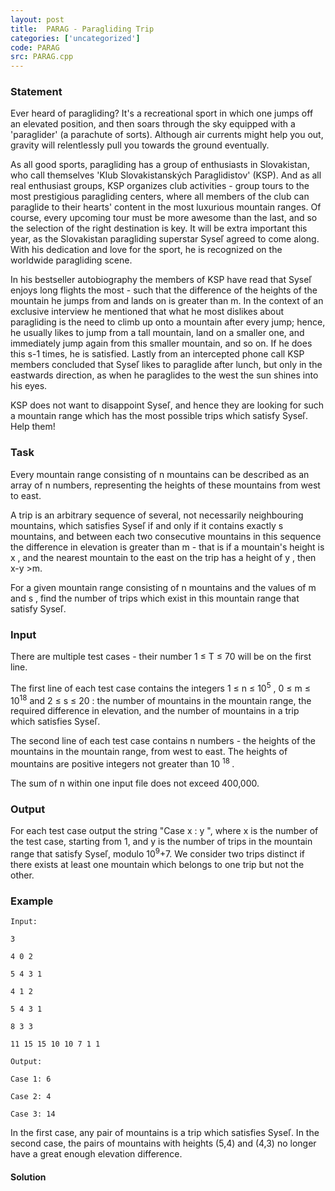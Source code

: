 ```yaml
---
layout: post
title:  PARAG - Paragliding Trip
categories: ['uncategorized']
code: PARAG
src: PARAG.cpp
---
```


### **Statement**

Ever heard of paragliding? It's a recreational sport in which one jumps off an
elevated position, and then soars through the sky equipped with a 'paraglider'
(a parachute of sorts). Although air currents might help you out, gravity will
relentlessly pull you towards the ground eventually.

As all good sports, paragliding has a group of enthusiasts in Slovakistan, who
call themselves 'Klub Slovakistanských Paraglidistov' (KSP). And as all real
enthusiast groups, KSP organizes club activities - group tours to the most
prestigious paragliding centers, where all members of the club can paraglide
to their hearts' content in the most luxurious mountain ranges. Of course,
every upcoming tour must be more awesome than the last, and so the selection
of the right destination is key. It will be extra important this year, as the
Slovakistan paragliding superstar Syseľ agreed to come along. With his
dedication and love for the sport, he is recognized on the worldwide
paragliding scene.

In his bestseller autobiography the members of KSP have read that Syseľ enjoys
long flights the most - such that the difference of the heights of the
mountain he jumps from and lands on is greater than m. In the context of
an exclusive interview he mentioned that what he most dislikes about
paragliding is the need to climb up onto a mountain after every jump; hence,
he usually likes to jump from a tall mountain, land on a smaller one, and
immediately jump again from this smaller mountain, and so on. If he does this
s-1 times, he is satisfied. Lastly from an intercepted phone call KSP
members concluded that Syseľ likes to paraglide after lunch, but only in the
eastwards direction, as when he paraglides to the west the sun shines into his
eyes.

KSP does not want to disappoint Syseľ, and hence they are looking for such a
mountain range which has the most possible trips which satisfy Syseľ. Help
them!

### Task

Every mountain range consisting of n mountains can be described as an
array of n numbers, representing the heights of these mountains from west
to east.

A trip is an arbitrary sequence of several, not necessarily neighbouring
mountains, which satisfies Syseľ if and only if it contains exactly s
mountains, and between each two consecutive mountains in this sequence the
difference in elevation is greater than m \- that is if a mountain's
height is x , and the nearest mountain to the east on the trip has a
height of y , then x-y >m.

For a given mountain range consisting of n mountains and the values of
m and s , find the number of trips which exist in this mountain range
that satisfy Syseľ.

### Input

There are multiple test cases - their number 1 ≤ T ≤ 70 will be on the
first line.

The first line of each test case contains the integers 1 ≤ n ≤
10<sup>5</sup> , 0 ≤ m ≤ 10<sup>18</sup> and 2 ≤ s ≤
20 : the number of mountains in the mountain range, the required difference
in elevation, and the number of mountains in a trip which satisfies Syseľ.

The second line of each test case contains n numbers - the heights of the
mountains in the mountain range, from west to east. The heights of mountains
are positive integers not greater than 10 <sup> 18 </sup>.

The sum of n within one input file does not exceed 400,000.

### Output

For each test case output the string "Case x : y ", where x is the
number of the test case, starting from 1, and y is the number of trips in
the mountain range that satisfy Syseľ, modulo 10<sup>9</sup>+7. We
consider two trips distinct if there exists at least one mountain which
belongs to one trip but not the other.

### Example

    
    
    Input:
    3
    4 0 2
    5 4 3 1
    4 1 2
    5 4 3 1
    8 3 3
    11 15 15 10 10 7 1 1
    Output:
    Case 1: 6
    Case 2: 4
    Case 3: 14

In the first case, any pair of mountains is a trip which satisfies Syseľ. In
the second case, the pairs of mountains with heights (5,4) and (4,3) no longer
have a great enough elevation difference.



#### **Solution**



